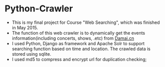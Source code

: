 # Python-Crawler  
* This is my final project for Course "Web Searching", which was finished in May 2015.  
* The function of this web crawler is to dynamically get the events information(including concerts, shows, .etc) from [Damai.cn](http://www.damai.cn)  
* I used Python, Django as framework and Apache Solr to support searching function based on time and location. The crawled data is stored using sqlite.
* I used md5 to compress and encrypt url for duplication checking;
